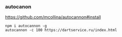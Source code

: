 ### autocanon

https://github.com/mcollina/autocannon#install

```
npm i autocannon -g
autocannon -c 100 https://dartservice.ru/index.html
```